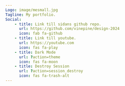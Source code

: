 ```yaml
---
Logo: image/mesmall.jpg
Tagline: My portfolio.
Social:
    - title: Link till sidans github repo.
      url: https://github.com/vinepine/design-2024
      icon: fab fa-github
    - title: Link till youtube.
      url: https://youtube.com
      icon: fas fa-play
    - title: Dark Mode
      url: ?action=theme
      icon: fas fa-moon
    - title: Destroy Session
      url: ?action=session_destroy
      icon: fas fa-trash-alt
---
```

